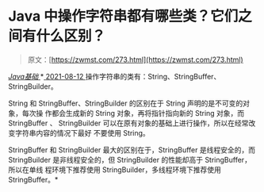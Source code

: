 <!--yml
category: 未分类
date: 0001-01-01 00:00:00
--->

# Java 中操作字符串都有哪些类？它们之间有什么区别？

> 原文：[https://zwmst.com/273.html](https://zwmst.com/273.html)

   [ *Java基础* ](https://zwmst.com/java%e5%9f%ba%e7%a1%80)*[ <time datetime="2021-08-12T17:09:23+08:00"> 2021-08-12 </time> ](https://zwmst.com/273.html)  操作字符串的类有：String、StringBuffer、StringBuilder。

String 和 StringBuffer、StringBuilder 的区别在于 String 声明的是不可变的对象，每次操 作都会生成新的 String 对象，再将指针指向新的 String 对象，而 StringBuffer 、 StringBuilder 可以在原有对象的基础上进行操作，所以在经常改变字符串内容的情况下最好 不要使用 String。

StringBuffer 和 StringBuilder 最大的区别在于，StringBuffer 是线程安全的，而 StringBuilder 是非线程安全的，但 StringBuilder 的性能却高于 StringBuffer，所以在单线 程环境下推荐使用 StringBuilder，多线程环境下推荐使用 StringBuffer。*